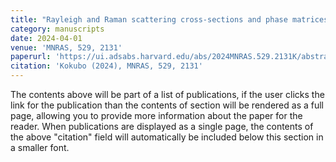 ```yaml
---
title: "Rayleigh and Raman scattering cross-sections and phase matrices of the ground-state hydrogen atom, and their astrophysical implications"
category: manuscripts
date: 2024-04-01
venue: 'MNRAS, 529, 2131'
paperurl: 'https://ui.adsabs.harvard.edu/abs/2024MNRAS.529.2131K/abstract'
citation: 'Kokubo (2024), MNRAS, 529, 2131'
---
```


The contents above will be part of a list of publications, if the user clicks the link for the publication than the contents of section will be rendered as a full page, allowing you to provide more information about the paper for the reader. When publications are displayed as a single page, the contents of the above "citation" field will automatically be included below this section in a smaller font.
